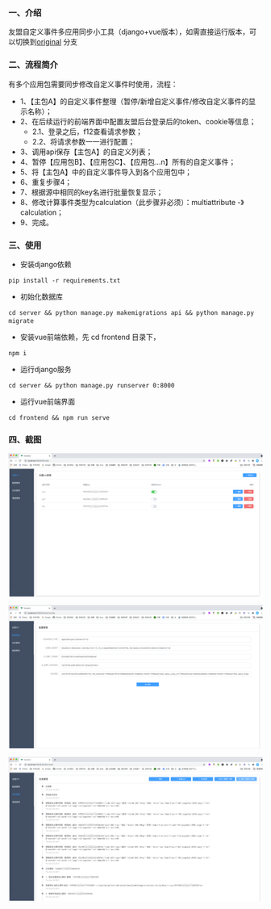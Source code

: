 ### 一、介绍
友盟自定义事件多应用同步小工具（django+vue版本），如需直接运行版本，可以切换到[original](https://gitee.com/samge007/UmengEventManage/tree/original) 分支


### 二、流程简介
有多个应用包需要同步修改自定义事件时使用，流程：

- 1、【主包A】的自定义事件整理（暂停/新增自定义事件/修改自定义事件的显示名称）；
- 2、在后续运行的前端界面中配置友盟后台登录后的token、cookie等信息；
  - 2.1、登录之后，f12查看请求参数；
  - 2.2、将请求参数一一进行配置；
- 3、调用api保存【主包A】的自定义列表；
- 4、暂停【应用包B】、【应用包C】、【应用包...n】所有的自定义事件；
- 5、将【主包A】中的自定义事件导入到各个应用包中；
- 6、重复步骤4；
- 7、根据源中相同的key名进行批量恢复显示；
- 8、修改计算事件类型为calculation（此步骤非必须）：multiattribute -》 calculation；
- 9、完成。

### 三、使用

- 安装django依赖
```
pip install -r requirements.txt
```
- 初始化数据库
```
cd server && python manage.py makemigrations api && python manage.py migrate
```
- 安装vue前端依赖，先 cd frontend 目录下，
```
npm i
```
- 运行django服务
```
cd server && python manage.py runserver 0:8000
```
- 运行vue前端界面
```
cd frontend && npm run serve
```

### 四、截图

![Image text](screenshots/img1.png)

![Image text](screenshots/img2.png)

![Image text](screenshots/img3.png)